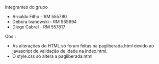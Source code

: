 Integrantes do grupo

- Arnaldo Filho - RM 555780
- Debora Ivanowski - RM 555694
- Diego Cabral - RM 557817

Obs.: 
- As alterações do HTML só foram feitas na pagliberada.html devido ao javascript de validação de idade na index.html. 
- O style.css só altera a pagliberada.html